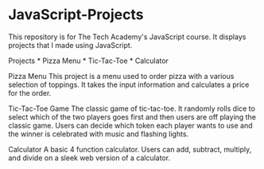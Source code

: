 # JavaScript-Projects
This repository is for The Tech Academy's JavaScript course. It displays projects that I made using JavaScript.

Projects
    * Pizza Menu
    * Tic-Tac-Toe
    * Calculator

Pizza Menu
    This project is a menu used to order pizza with a various selection of toppings. It takes the input information and calculates a price for the order.

Tic-Tac-Toe Game
    The classic game of tic-tac-toe. It randomly rolls dice to select which of the two players goes first and then users are off playing the classic game. Users can decide which token each player wants to use and the winner is celebrated with music and flashing lights.

Calculator
    A basic 4 function calculator. Users can add, subtract, multiply, and divide on a sleek web version of a calculator.